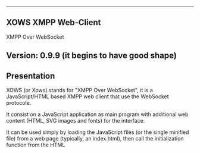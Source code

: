 ----------------------------------------------------------------------------------------
XOWS XMPP Web-Client
----------------------------------------------------------------------------------------

XMPP Over WebSocket


Version: 0.9.9 (it begins to have good shape)
----------------------------------------------------------------------------------------


Presentation
----------------------------------------------------------------------------------------
XOWS (or Xows) stands for "XMPP Over WebSocket", it is a JavaScript/HTML based XMPP
web client that use the WebSocket protocole.

It consist on a JavaScript application as main program with additional web
content (HTML, SVG images and fonts) for the interface.

It can be used simply by loading the JavaScript files (or the single minified
file) from a web page (typically, an index.html), then call the initialization
function from the HTML <script> element. Nothing more to do since the
application is designed to automatically load the additionnal web content from
the specified theme subfolder.

The initial idea of the project was to create an easy to install XMPP web client for
personal servers allowing to provide chat client in self-hosting context. The
focus was made on the following caracteristcs:
- Easy to install, in a "rustic" way (no docker, no DB, only web content)
- Easy to use, with modern chat client features and a pretty interface.
- Free from third party JavaScript library, lightweight and quick to load.
- Allowing customisation and creation of graphical theme / web interface.

It is better to mention that, since it is only a client, you will need to
connect it to an XMPP server to run it properly. It is up to you to use your
self-hosted XMPP server or to connect to any public XMPP server, however, it
is initially more self-hosting oriented.

Current stage of development
----------------------------------------------------------------------------------------
The application now implements the main required features that made it proper modern
chat client. It is mainly focused on chats features to mimic what is offered by the
famous "D*****d" client, but in a way more rudimentary way. The main implemented
features are the following (features with '*' depend on XMPP server configuration):

- Instant messaging, to chat with friends and people you trust.
- Multi-User-Chat* (or Group Chat), to chat with strangers in IRC-like channels.
- File Upload*, to share image or data in chats (using XEP-0363 HTTP File Upload)
- Audio or Video calls (in duo/private only, based on XMPP Jingle and WebRTC).

More in details, here are the implemented chat features:

- Support for MarkDown styling in messages.
- Support for message deletion and correction.
- Support for message reply (reply-to) in chat context.
- Automatic embedding of images, video and audio.
- Automatic embedding of most popular video platforms.

Screenshots
----------------------------------------------------------------------------------------

![Multi-User Chat](snapshots/01.png)

![Private Message and Notification](snapshots/02.png)

![Chat Window with Menu](snapshots/03.png)

![Contact Profile Popup](snapshots/04.png)

One word about the code itself
----------------------------------------------------------------------------------------
The application is written in ECMAScript 6 JavaScript, BUT, in old-fashion (C style)
using many (almost exclusively) callbacks functions, avoding as most possible promises,
arrow functions, (pseudo) classes and await/sync mechanism. That is, exacly the contrary
of what is recommanded for "modern JavaScript".

I could enumerate many reasons why I am strongly refractaire to "modern javascript
syntax" and "way to do", but here is the main one : This has an huge impact on my
ability to write, READ and UNDERSTAND the code. I don't care the "callback hell",
I learned to code in C/C++ where callbacks are the only way and never being a
problem ("This is the way"). What I fear are unundestandable code, syntax sugar
that hides monstruous backstage implementations, classes that are actually not classes,
"strings" that are strings but not instances of String() and even sometimes arrays of
bytes, local variables that 'magically' pass from a function to another and APIs that
doesn't allow to pass a custom variable for callbacks. Excepting such things,
JavaScript is a pretty amusing toy.

